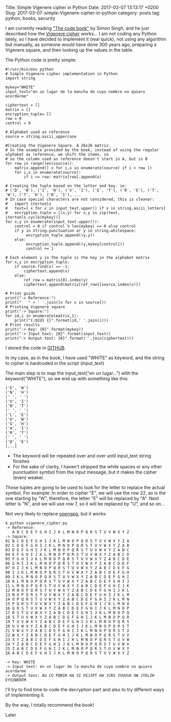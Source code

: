 Title: Simple Vigenere cipher in Python
Date: 2017-03-07 13:13:17 +0200
Slug: 2017-03-07-simple-Vigenere-cipher-in-python
category: posts
tag: python, books, security

I am currently reading ["The code book"](https://www.goodreads.com/book/show/17994.The_Code_Book) by Simon Singh, and he just described how the [Vigenere cipher](https://en.wikipedia.org/wiki/Vigen%C3%A8re_cipher) works... I am not coding any Python lately, so I have decided to implement it (real quick), not using any algorithm but manually, as someone would have done 300 years ago, preparing a Vigenere square, and then looking up the values in the table.

The Python code is pretty simple:

```
#!/usr/bin/env python
# Simple Vigenere cipher implementation in Python
import string

mykey="WHITE"
input_text="en un lugar de la mancha de cuyo nombre no quiero acordarme"

ciphertext = []
matrix = []
encryption_tuple= []
row = 0
control = 0

# Alphabet used as reference
source = string.ascii_uppercase

#Creating the Vigenere Square. A 26x26 matrix. 
# In the example provided by the book, instead of using the regular alphabet as reference, we shift the items, so 
# so the column used as reference doesn't start in A, but in B
for row in range(len(source)):
    matrix.append([ x for i,x in enumerate(source) if i > row ])   
    for i,x in enumerate(source):
        if i <= row: matrix[row].append(x)
      
# Creating the tuple based on the letter and key. ie:
# ('D', 'W'), ('I', 'H'), ('V', 'I'), ('E', 'T'), ('R', 'E'), ('T', 'W'), ('T', 'H'), ('R', 'I'), ...        
# In case special characters are not considered, this is cleaner:
#   import itertools
#   text=[ x for x in input_text.upper() if x in string.ascii_letters]
#   encryption_tuple = [(x,y) for x,y in zip(text, itertools.cycle(mykey))]
for x,y in enumerate(input_text.upper()):
    control = 0 if control % len(mykey) == 0 else control
    if y in string.punctuation or y in string.whitespace:
         encryption_tuple.append((y,y))
    else:
         encryption_tuple.append((y,mykey[control]))
         control += 1

# Each element y in the tuple is the key in the alphabet matrix
for x,y in encryption_tuple:
    if source.find(x) == -1: 
        ciphertext.append(x)
    else:
        ref_row = matrix[0].index(y)
        ciphertext.append(matrix[ref_row][source.index(x)])

# Print guide
print("-> Reference:")        
print("   " + ' '.join([x for x in source]))
# Printing Vigenere square
print("-> Square:")        
for id,i in enumerate(matrix,1):
    print("{:02d} {}".format(id,' '.join(i)))
# Print results
print("-> Key: {0}".format(mykey))
print("-> Input text: {0}".format(input_text))
print("-> Output text: {0}".format(''.join(ciphertext)))
```

I stored the code in [GITHUB](https://github.com/psgonza/bynario/blob/master/simple_vinegere_cipher.py).

In my case, as in the book, I have used "WHITE" as keyword, and the string to cipher is hardcoded in the script (input_text)

The main step is to map the input_text("en un lugar...") with the keyword("WHITE"), so we end up with something like this:

```
('E', 'W')
('N', 'H')
(' ', ' ')
('U', 'I')
('N', 'T')
(' ', ' ')
('L', 'E')
('U', 'W')
('G', 'H')
('A', 'I')
('R', 'T')
(' ', ' ')
('D', 'E')
[...]
```

- The keyword will be repeated over and over until input_text string finishes
- For the sake of clarity, I haven't stripped the white spaces or any other punctuation symbol from the input message, but it makes the cipher (even) weaker.

Those tuples are going to be used to look for the letter to replace the actual symbol. For example: In order to cipher "E", we will use the row 22, as is the one starting by "W", therefore, the letter "E" will be replaced by "A". Next letter is "N", and we will use row 7, so it will be replaced by "U", and so on...

Not very likely to replace [opengpg](https://gnupg.org/), but it works:

```
$ python vigenere_cipher.py
-> Reference:
   A B C D E F G H I J K L M N O P Q R S T U V W X Y Z
-> Square:
01 B C D E F G H I J K L M N O P Q R S T U V W X Y Z A
02 C D E F G H I J K L M N O P Q R S T U V W X Y Z A B
03 D E F G H I J K L M N O P Q R S T U V W X Y Z A B C
04 E F G H I J K L M N O P Q R S T U V W X Y Z A B C D
05 F G H I J K L M N O P Q R S T U V W X Y Z A B C D E
06 G H I J K L M N O P Q R S T U V W X Y Z A B C D E F
07 H I J K L M N O P Q R S T U V W X Y Z A B C D E F G
08 I J K L M N O P Q R S T U V W X Y Z A B C D E F G H
09 J K L M N O P Q R S T U V W X Y Z A B C D E F G H I
10 K L M N O P Q R S T U V W X Y Z A B C D E F G H I J
11 L M N O P Q R S T U V W X Y Z A B C D E F G H I J K
12 M N O P Q R S T U V W X Y Z A B C D E F G H I J K L
13 N O P Q R S T U V W X Y Z A B C D E F G H I J K L M
14 O P Q R S T U V W X Y Z A B C D E F G H I J K L M N
15 P Q R S T U V W X Y Z A B C D E F G H I J K L M N O
16 Q R S T U V W X Y Z A B C D E F G H I J K L M N O P
17 R S T U V W X Y Z A B C D E F G H I J K L M N O P Q
18 S T U V W X Y Z A B C D E F G H I J K L M N O P Q R
19 T U V W X Y Z A B C D E F G H I J K L M N O P Q R S
20 U V W X Y Z A B C D E F G H I J K L M N O P Q R S T
21 V W X Y Z A B C D E F G H I J K L M N O P Q R S T U
22 W X Y Z A B C D E F G H I J K L M N O P Q R S T U V
23 X Y Z A B C D E F G H I J K L M N O P Q R S T U V W
24 Y Z A B C D E F G H I J K L M N O P Q R S T U V W X
25 Z A B C D E F G H I J K L M N O P Q R S T U V W X Y
26 A B C D E F G H I J K L M N O P Q R S T U V W X Y Z

-> Key: WHITE
-> Input text: en un lugar de la mancha de cuyo nombre no quiero acordarme
-> Output text: AU CG PQNIK HA SI FEJJPT HA JCRS JVUUVA UW JYELZH EYVZWENTM
```

I'll try to find time to code the decryption part and also to try different ways of implementing it.

By the way, I totally recommend the book!

Later
